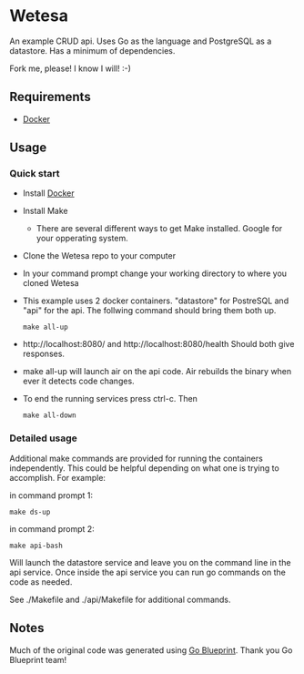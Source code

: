 # Wetesa

An example CRUD api. Uses Go as the language and PostgreSQL as a datastore. Has a minimum of dependencies.

Fork me, please! I know I will! :-)

## Requirements

- [Docker](https://www.docker.com/)

## Usage

### Quick start

- Install [Docker](https://www.docker.com/)
- Install Make
    - There are several different ways to get Make installed. Google for your opperating system.
- Clone the Wetesa repo to your computer
- In your command prompt change your working directory to where you cloned Wetesa
- This example uses 2 docker containers. "datastore" for PostreSQL and "api" for the api. The follwing command should bring them both up.

      make all-up

- http://localhost:8080/ and http://localhost:8080/health Should both give responses.
- make all-up will launch air on the api code. Air rebuilds the binary when ever it detects code changes.
- To end the running services press ctrl-c. Then

      make all-down

### Detailed usage

Additional make commands are provided for running the containers independently. This could be helpful depending on what one is trying to accomplish. For example:

in command prompt 1:

    make ds-up

in command prompt 2:

    make api-bash

Will launch the datastore service and leave you on the command line in the api service. Once inside the api service you can run go commands on the code as needed.

See ./Makefile and ./api/Makefile for additional commands.

## Notes

Much of the original code was generated using [Go Blueprint](https://github.com/Melkeydev/go-blueprint). Thank you Go Blueprint team!
